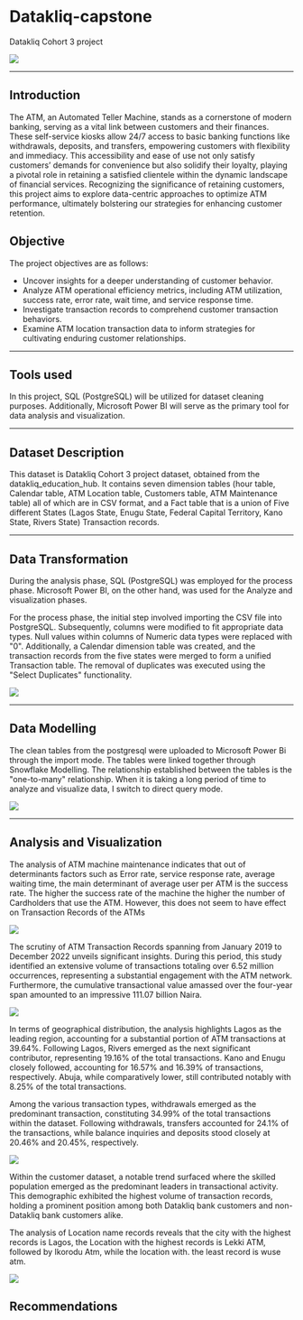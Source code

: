 # Datakliq-capstone
Datakliq Cohort 3 project 

![](65e221d80e47f1b6a163bb9aba3ac62c.jpg)

---
## Introduction 
The ATM, an Automated Teller Machine, stands as a cornerstone of modern banking, serving as a vital link between customers and their finances.
These self-service kiosks allow 24/7 access to basic banking functions like withdrawals, deposits, and transfers, empowering customers with flexibility and immediacy.
This accessibility and ease of use not only satisfy customers’ demands for convenience but also solidify their loyalty, playing a pivotal role in retaining a satisfied clientele within the dynamic landscape of financial services.
Recognizing the significance of retaining customers, this project aims to explore data-centric approaches to optimize ATM performance, ultimately bolstering our strategies for enhancing customer retention.

## Objective
The project objectives are as follows:
- Uncover insights for a deeper understanding of customer behavior.
- Analyze ATM operational efficiency metrics, including ATM utilization, success rate, error rate, wait time, and service response time.
- Investigate transaction records to comprehend customer transaction behaviors.
- Examine ATM location transaction data to inform strategies for cultivating enduring customer relationships.
---

## Tools used
In this project, SQL (PostgreSQL) will be utilized for dataset cleaning purposes. Additionally, Microsoft Power BI will serve as the primary tool for data analysis and visualization.

---

## Dataset Description
This dataset is Datakliq Cohort 3 project dataset, obtained from the datakliq_education_hub.
It contains seven dimension tables (hour table, Calendar table, ATM Location table, Customers table, ATM Maintenance table) all of which are in CSV format, and a Fact table that is a union of Five different States (Lagos State, Enugu State, Federal Capital Territory, Kano State, Rivers State) Transaction records.

---

## Data Transformation
During the analysis phase, SQL (PostgreSQL) was employed for the process phase. Microsoft Power BI, on the other hand, was used for the Analyze and visualization phases.

For the process phase, the initial step involved importing the CSV file into PostgreSQL. Subsequently, columns were modified to fit appropriate data types. Null values within columns of Numeric data types were replaced with "0". Additionally, a Calendar dimension table was created, and the transaction records from the five states were merged to form a unified Transaction table.
The removal of duplicates was executed using the "Select Duplicates" functionality.

![](sqlATMsnapshot.PNG)

---

## Data Modelling
The clean tables from the postgresql were uploaded to Microsoft Power Bi through the import mode. The tables were linked together through Snowflake Modelling. The relationship established between the tables is the "one-to-many" relationship. When it is taking a long period of time to analyze and visualize data, I switch to direct query mode. 

![](Modelling.PNG)

---

## Analysis and Visualization

The analysis of ATM machine maintenance indicates that out of determinants factors such as Error rate, service response rate, average waiting time, the main determinant of average user per ATM is the success rate. The higher the success rate of the machine the higher the number of Cardholders that use the ATM. However, this does not seem to have effect on Transaction Records of the ATMs

![](ATM_machineAnalysis2.PNG)

The scrutiny of ATM Transaction Records spanning from January 2019 to December 2022 unveils significant insights. During this period, this study identified an extensive volume of transactions totaling over 6.52 million occurrences, representing a substantial engagement with the ATM network. Furthermore, the cumulative transactional value amassed over the four-year span amounted to an impressive 111.07 billion Naira.

![](transaction_record2.PNG)

In terms of geographical distribution, the analysis highlights Lagos as the leading region, accounting for a substantial portion of ATM transactions at 39.64%. Following Lagos, Rivers emerged as the next significant contributor, representing 19.16% of the total transactions. Kano and Enugu closely followed, accounting for 16.57% and 16.39% of transactions, respectively. Abuja, while comparatively lower, still contributed notably with 8.25% of the total transactions.

Among the various transaction types, withdrawals emerged as the predominant transaction, constituting 34.99% of the total transactions within the dataset. Following withdrawals, transfers accounted for 24.1% of the transactions, while balance inquiries and deposits stood closely at 20.46% and 20.45%, respectively.

![](Transact_recordAnalysis2.PNG)


Within the customer dataset, a notable trend surfaced where the skilled population emerged as the predominant leaders in transactional activity. This demographic exhibited the highest volume of transaction records, holding a prominent position among both Datakliq bank customers and non-Datakliq bank customers alike.

The analysis of Location name records reveals that the city with the highest records is Lagos, the Location with the highest records is Lekki ATM, followed by Ikorodu Atm, while the location with. the least record is wuse atm.

![](ATM_locationAnalysis.PNG)


## Recommendations
